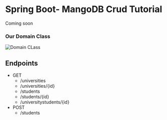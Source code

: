 # Spring Boot- MangoDB Crud Tutorial
Coming soon
  
  ### Our Domain Class
  
  ![Domain CLass](https://user-images.githubusercontent.com/45934056/77880153-a9d7a700-7264-11ea-8b96-eee6a25b6567.png)
  
  ## Endpoints
<ul>
  <li>GET
    <ul>
      <li>/universities</li>
      <li>/universities/{id}</li>
      <li>/students</li>
      <li>/students/{id}</li>
      <li>/universitystudents/{id}</li>
    </ul>
  </li>
  <li>POST
    <ul>
      <li>/students</li>
    </ul>
  </li>
</ul>
